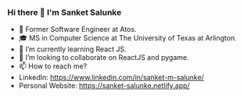 ### Hi there 👋 I'm Sanket Salunke

- 🔭 Former Software Engineer at Atos.
- 🎓 MS in Computer Science at The University of Texas at Arlington.
- 🌱 I’m currently learning React JS.
- 👯 I’m looking to collaborate on ReactJS and pygame.
- 📫 How to reach me?
- LinkedIn: https://www.linkedin.com/in/sanket-m-salunke/
- Personal Website: https://sanket-salunke.netlify.app/

